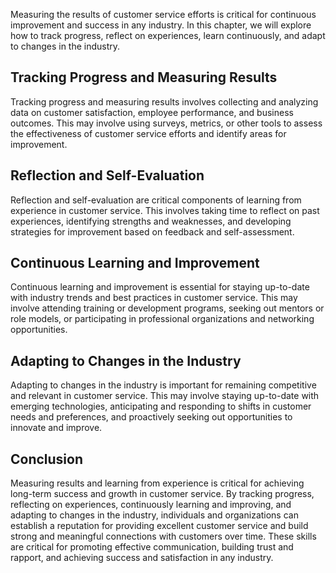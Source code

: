 
Measuring the results of customer service efforts is critical for continuous improvement and success in any industry. In this chapter, we will explore how to track progress, reflect on experiences, learn continuously, and adapt to changes in the industry.

Tracking Progress and Measuring Results
---------------------------------------

Tracking progress and measuring results involves collecting and analyzing data on customer satisfaction, employee performance, and business outcomes. This may involve using surveys, metrics, or other tools to assess the effectiveness of customer service efforts and identify areas for improvement.

Reflection and Self-Evaluation
------------------------------

Reflection and self-evaluation are critical components of learning from experience in customer service. This involves taking time to reflect on past experiences, identifying strengths and weaknesses, and developing strategies for improvement based on feedback and self-assessment.

Continuous Learning and Improvement
-----------------------------------

Continuous learning and improvement is essential for staying up-to-date with industry trends and best practices in customer service. This may involve attending training or development programs, seeking out mentors or role models, or participating in professional organizations and networking opportunities.

Adapting to Changes in the Industry
-----------------------------------

Adapting to changes in the industry is important for remaining competitive and relevant in customer service. This may involve staying up-to-date with emerging technologies, anticipating and responding to shifts in customer needs and preferences, and proactively seeking out opportunities to innovate and improve.

Conclusion
----------

Measuring results and learning from experience is critical for achieving long-term success and growth in customer service. By tracking progress, reflecting on experiences, continuously learning and improving, and adapting to changes in the industry, individuals and organizations can establish a reputation for providing excellent customer service and build strong and meaningful connections with customers over time. These skills are critical for promoting effective communication, building trust and rapport, and achieving success and satisfaction in any industry.
